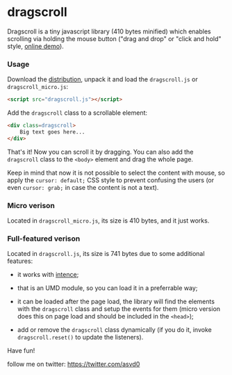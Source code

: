 dragscroll
==========

Dragscroll is a tiny javascript library (410 bytes minified) which
enables scrolling via holding the mouse button ("drag and drop" or
"click and hold" style, [online
demo](http://asvd.github.io/dragscroll/)).


### Usage


Download the
[distribution](https://github.com/asvd/dragscroll/releases/download/v0.0.4/dragscroll-0.0.4.tar.gz),
unpack it and load the `dragscroll.js` or `dragscroll_micro.js`:

```html
<script src="dragscroll.js"></script>
```

Add the `dragscroll` class to a scrollable element:

```html
<div class=dragscroll>
    Big text goes here...
</div>
```

That's it! Now you can scroll it by dragging. You can also add the
`dragscroll` class to the `<body>` element and drag the whole page.

Keep in mind that now it is not possible to select the content with
mouse, so apply the `cursor: default;` CSS style to prevent confusing
the users (or even `cursor: grab;` in case the content is not a text).


### Micro verison

Located in `dragscroll_micro.js`, its size is 410 bytes, and it just
works.


### Full-featured verison

Located in `dragscroll.js`, its size is 741 bytes due to some
additional features:

- it works with [intence](http://asvd.github.io/intence/);

- that is an UMD module, so you can load it in a preferrable way;

- it can be loaded after the page load, the library will find the
  elements with the `dragscroll` class and setup the events for them
  (micro version does this on page load and should be included in the
  `<head>`);

- add or remove the `dragscroll` class dynamically (if you do it,
invoke `dragscroll.reset()` to update the listeners).


Have fun!


follow me on twitter: https://twitter.com/asvd0

